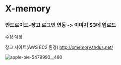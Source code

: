 # X-memory

### 안드로이드-장고 로그인 연동 -> 이미지 S3에 업로드

수정 예정

장고 사이트(AWS EC2 환경) http://xmemory.thdus.net/

![apple-pie-5479993__480](https://user-images.githubusercontent.com/70462939/173808044-325378c0-4c9a-49d0-8fe4-b70135575525.jpeg)
